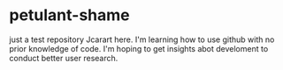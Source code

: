 # petulant-shame
just a test repository
Jcarart here. I'm learning how to use github with no prior knowledge of code.
I'm hoping to get insights abot develoment to conduct better user research.
